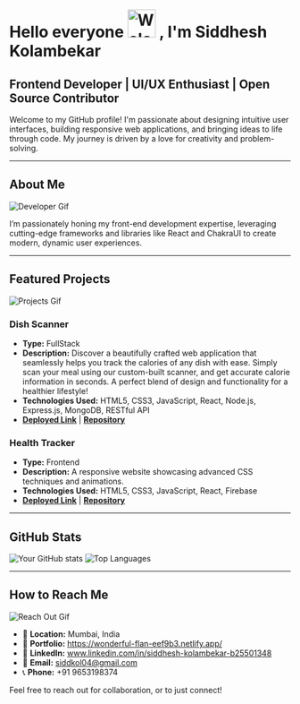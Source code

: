 # Hello everyone <img src="https://media.giphy.com/media/hvRJCLFzcasrR4ia7z/giphy.gif" width="50px" alt="Welcome Gif"> , I'm Siddhesh Kolambekar

## Frontend Developer | UI/UX Enthusiast | Open Source Contributor

Welcome to my GitHub profile! I'm passionate about designing intuitive user interfaces, building responsive web applications, and bringing ideas to life through code. My journey is driven by a love for creativity and problem-solving.

---

## About Me

![Developer Gif](https://media.giphy.com/media/26tn33aiTi1jkl6H6/giphy.gif)

I’m passionately honing my front-end development expertise, leveraging cutting-edge frameworks and libraries like React and ChakraUI to create modern, dynamic user experiences.

---

## Featured Projects

![Projects Gif](https://media.giphy.com/media/Ll22OhMLAlVDb8UQWe/giphy.gif)

### Dish Scanner
- **Type:** FullStack
- **Description:** Discover a beautifully crafted web application that seamlessly helps you track the calories of any dish with ease. Simply scan your meal using our custom-built scanner, and get accurate calorie information in seconds. A perfect blend of design and functionality for a healthier lifestyle!
- **Technologies Used:** HTML5, CSS3, JavaScript, React, Node.js, Express.js, MongoDB, RESTful API
- **[Deployed Link](https://cool-creponne-5792ec.netlify.app/)** | **[Repository](https://github.com/Siddhesh-Kolambekar/Dish-Scanner)**

### Health Tracker
- **Type:** Frontend
- **Description:** A responsive website showcasing advanced CSS techniques and animations.
- **Technologies Used:** HTML5, CSS3, JavaScript, React, Firebase
- **[Deployed Link](https://incredible-llama-01f40f.netlify.app/)** | **[Repository](https://github.com/Siddhesh-Kolambekar/Health-Tracker)**

---

## GitHub Stats

![Your GitHub stats](https://github-readme-stats.vercel.app/api?username=Siddhesh-Kolambekar&show_icons=true&theme=radical)
![Top Languages](https://github-readme-stats.vercel.app/api/top-langs/?username=Siddhesh-Kolambekar&layout=compact&theme=radical)

---

## How to Reach Me

![Reach Out Gif](https://media.giphy.com/media/j5QcmXoFWlEzrgP55a/giphy.gif)

- 📍 **Location:** Mumbai, India
- 🔗 **Portfolio:** https://wonderful-flan-eef9b3.netlify.app/
- 🔎 **LinkedIn:** www.linkedin.com/in/siddhesh-kolambekar-b25501348
- 📧 **Email:** siddkol04@gmail.com
- 📞 **Phone:** +91 9653198374

Feel free to reach out for collaboration, or to just connect!
